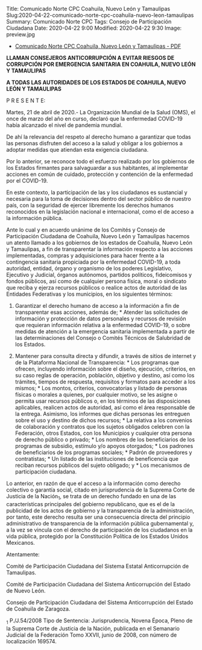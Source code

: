 Title: Comunicado Norte CPC Coahuila, Nuevo León y Tamaulipas
Slug:2020-04-22-comunicado-norte-cpc-coahuila-nuevo-leon-tamaulipas
Summary: Comunicado Norte CPC
Tags: Consejo de Participación Ciudadana
Date: 2020-04-22 9:00
Modified: 2020-04-22 9:30
Image: preview.jpg 



* [Comunicado Norte CPC Coahuila, Nuevo León y Tamaulipas - PDF](comunicado-norte-cpc-coahuila-nuevo-leon-tamaulipas.pdf)


**LLAMAN CONSEJEROS ANTICORRUPCIÓN A EVITAR RIESGOS DE CORRUPCIÓN POR EMERGENCIA SANITARIA EN COAHUILA, NUEVO LEÓN Y TAMAULIPAS**

**A TODAS LAS AUTORIDADES DE LOS ESTADOS DE COAHUILA, NUEVO LEÓN Y TAMAULIPAS**

P R E S E N T E:

Martes, 21 de abril de 2020.- La Organización Mundial de la Salud (OMS), el once de
marzo del año en curso, declaró que la enfermedad COVID-19 había alcanzado el nivel de
pandemia mundial.

De ahí la relevancia del respeto al derecho humano a garantizar que todas las personas
disfruten del acceso a la salud y obligar a los gobiernos a adoptar medidas que atiendan
esta exigencia ciudadana.

Por lo anterior, se reconoce todo el esfuerzo realizado por los gobiernos de los Estados
firmantes para salvaguardar a sus habitantes, al implementar acciones en común de
cuidado, protección y contención de la enfermedad por el COVID-19.

En este contexto, la participación de las y los ciudadanos es sustancial y necesaria para
la toma de decisiones dentro del sector público de nuestro país, con la seguridad de ejercer
libremente los derechos humanos reconocidos en la legislación nacional e internacional,
como el de acceso a la información pública.

Ante lo cual y en acuerdo unánime de los Comités y Consejo de Participación Ciudadana
de Coahuila, Nuevo León y Tamaulipas hacemos un atento llamado a los gobiernos de los
estados de Coahuila, Nuevo León y Tamaulipas, a fin de transparentar la información
respecto a las acciones implementadas, compras y adquisiciones para hacer frente
a la contingencia sanitaria propiciada por la enfermedad COVID-19, a toda autoridad,
entidad, órgano y organismo de los poderes Legislativo, Ejecutivo y Judicial, órganos
autónomos, partidos políticos, fideicomisos y fondos públicos, así como de cualquier
persona física, moral o sindicato que reciba y ejerza recursos públicos o realice actos de
autoridad de las Entidades Federativas y los municipios, en los siguientes términos:

  1. Garantizar el derecho humano de acceso a la información a fin de transparentar
esas acciones, además de;
    * Atender las solicitudes de información y protección de datos personales y
recursos de revisión que requieran información relativa a la enfermedad COVID-19,
o sobre medidas de atención a la emergencia sanitaria implementada a partir de las
determinaciones del Consejo o Comités Técnicos de Salubridad de los Estados.

  2. Mantener para consulta directa y difundir, a través de sitios de internet y de la
Plataforma Nacional de Transparencia:
    * Los programas que ofrecen, incluyendo información sobre el diseño, ejecución,
criterios, en su caso reglas de operación, población, objetivo y destino, así como los
trámites, tiempos de respuesta, requisitos y formatos para acceder a los mismos;
    * Los montos, criterios, convocatorias y listado de personas físicas o morales a
quienes, por cualquier motivo, se les asigne o permita usar recursos públicos o, en
los términos de las disposiciones aplicables, realicen actos de autoridad, así como
el área responsable de la entrega. Asimismo, los informes que dichas personas les
entreguen sobre el uso y destino de dichos recursos;
    * La relativa a los convenios de colaboración y contratos que los sujetos obligados
celebren con la Federación, otros Estados, con los Municipios y cualquier otra
persona de derecho público o privado;
    * Los nombres de los beneficiarios de los programas de subsidio, estímulo y/o
apoyos otorgados;
    * Los padrones de beneficiarios de los programas sociales;
    * Padrón de proveedores y contratistas;
    * Un listado de las instituciones de beneficencia que reciban recursos públicos del
sujeto obligado; y
    * Los mecanismos de participación ciudadana.

Lo anterior, en razón de que el acceso a la información como derecho colectivo o
garantía social, citado en jurisprudencia de la Suprema Corte de Justicia de la Nación<sub>1</sub>, se trata de un derecho fundado en una de las características principales del gobierno
republicano, que es el de la publicidad de los actos de gobierno y la transparencia de la
administración, por tanto, este derecho resulta ser una consecuencia directa del principio
administrativo de transparencia de la información pública gubernamental y, a la vez se
vincula con el derecho de participación de los ciudadanos en la vida pública, protegido por
la Constitución Política de los Estados Unidos Mexicanos.

Atentamente:

Comité de Participación Ciudadana del Sistema Estatal Anticorrupción de Tamaulipas.

Comité de Participación Ciudadana del Sistema Anticorrupción del Estado de Nuevo León.

Consejo de Participación Ciudadana del Sistema Anticorrupción del Estado de Coahuila de Zaragoza.


<sub>1</sub> P./J.54/2008 Tipo de Sentencia: Jurisprudencia, Novena Época, Pleno de la Suprema Corte de Justicia de la Nación, publicada en el Semanario Judicial de la Federación Tomo XXVII, junio de
2008, con número de localización 169574.
 

